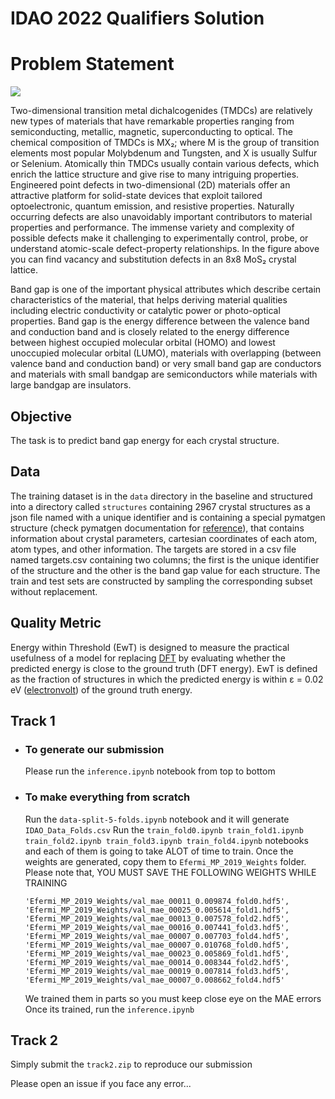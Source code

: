 # IDAO 2022 Qualifiers Solution

# Problem Statement
![](https://i.ibb.co/RzWkkmN/image.png)

Two-dimensional transition metal dichalcogenides (TMDCs) are relatively new types of materials that have remarkable properties ranging from semiconducting, metallic, magnetic, superconducting to optical. The chemical composition of TMDCs is MX₂; where M is the group of transition elements most popular Molybdenum and Tungsten, and X is usually Sulfur or Selenium. Atomically thin TMDCs usually contain various defects, which enrich the lattice structure and give rise to many intriguing properties. Engineered point defects in two-dimensional (2D) materials offer an attractive platform for solid-state devices that exploit tailored optoelectronic, quantum emission, and resistive properties. Naturally occurring defects are also unavoidably important contributors to material properties and performance. The immense variety and complexity of possible defects make it challenging to experimentally control, probe, or understand atomic-scale defect-property relationships. In the figure above you can find vacancy and substitution defects in an 8x8 MoS₂ crystal lattice.


Band gap is one of the important physical attributes which describe certain characteristics of the material, that helps deriving material qualities including electric conductivity or catalytic power or photo-optical properties. Band gap is the energy difference between the valence band and conduction band and is closely related to the energy difference between highest occupied molecular orbital (HOMO) and lowest unoccupied molecular orbital (LUMO), materials with overlapping (between valence band and conduction band) or very small band gap are conductors and materials with small bandgap are semiconductors while materials with large bandgap are insulators.

## Objective 
The task is to predict band gap energy for each crystal structure.

## Data
The training dataset is in the `data` directory in the baseline and structured into a directory called `structures` containing 2967 crystal structures as a json file named with a unique identifier and is containing a special pymatgen structure (check pymatgen documentation for [reference](https://pymatgen.org/index.html)), that contains information about crystal parameters, cartesian coordinates of each atom, atom types, and other information. The targets are stored in a csv file named targets.csv containing two columns; the first is the unique identifier of the structure and the other is the band gap value for each structure. The train and test sets are constructed by sampling the corresponding subset without replacement.

## Quality Metric
Energy within Threshold (EwT) is designed to measure the practical usefulness of a model for replacing [DFT](https://en.wikipedia.org/wiki/Density_functional_theory) by evaluating whether the predicted energy is close to the ground truth (DFT energy). EwT is defined as the fraction of structures in which the predicted energy is within ε = 0.02 eV ([electronvolt](https://en.wikipedia.org/wiki/Electronvolt)) of the ground truth energy. 


## Track 1
* ### To generate our submission
  Please run the `inference.ipynb` notebook from top to bottom

* ### To make everything from scratch
  Run the `data-split-5-folds.ipynb` notebook and it will generate `IDAO_Data_Folds.csv`
  Run the `train_fold0.ipynb train_fold1.ipynb train_fold2.ipynb train_fold3.ipynb train_fold4.ipynb` notebooks and each of them is going to take ALOT of time to train. Once the weights are generated, copy them to `Efermi_MP_2019_Weights` folder.
  Please note that, YOU MUST SAVE THE FOLLOWING WEIGHTS WHILE TRAINING
  ```
  'Efermi_MP_2019_Weights/val_mae_00011_0.009874_fold0.hdf5',
  'Efermi_MP_2019_Weights/val_mae_00025_0.005614_fold1.hdf5',
  'Efermi_MP_2019_Weights/val_mae_00013_0.007578_fold2.hdf5',
  'Efermi_MP_2019_Weights/val_mae_00016_0.007441_fold3.hdf5',
  'Efermi_MP_2019_Weights/val_mae_00007_0.007703_fold4.hdf5',
  'Efermi_MP_2019_Weights/val_mae_00007_0.010768_fold0.hdf5',
  'Efermi_MP_2019_Weights/val_mae_00023_0.005869_fold1.hdf5',
  'Efermi_MP_2019_Weights/val_mae_00014_0.008344_fold2.hdf5',
  'Efermi_MP_2019_Weights/val_mae_00019_0.007814_fold3.hdf5',
  'Efermi_MP_2019_Weights/val_mae_00007_0.008662_fold4.hdf5'
  ```
  We trained them in parts so you must keep close eye on the MAE errors
  Once its trained, run the `inference.ipynb` 


## Track 2
  Simply submit the `track2.zip` to reproduce our submission
  
  
 Please open an issue if you face any error...
